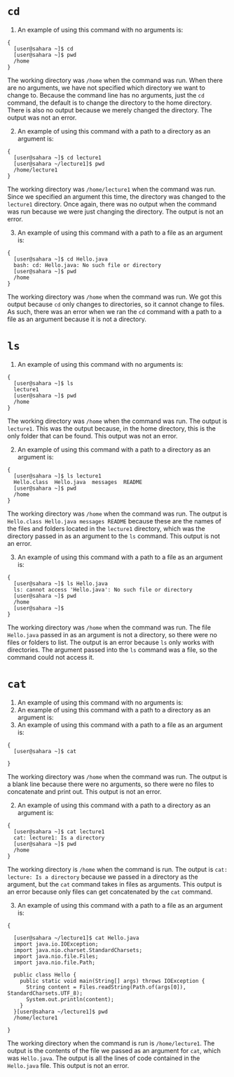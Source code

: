 # `cd`
1. An example of using this command with no arguments is:
```
{
  [user@sahara ~]$ cd
  [user@sahara ~]$ pwd
  /home
}
```
The working directory was `/home` when the command was run. 
When there are no arguments, we have not specified which directory we want to change to. Because the command line has no arguments, just the `cd` command, the default is to change the directory to the home directory. There is also no output because we merely changed the directory. The output was not an error.

2. An example of using this command with a path to a directory as an argument is:
```
{
  [user@sahara ~]$ cd lecture1
  [user@sahara ~/lecture1]$ pwd
  /home/lecture1
}
```
The working directory was `/home/lecture1` when the command was run. 
Since we specified an argument this time, the directory was changed to the `lecture1` directory. Once again, there was no output when the command was run because we were just changing the directory. The output is not an error.

3. An example of using this command with a path to a file as an argument is:
```
{
  [user@sahara ~]$ cd Hello.java
  bash: cd: Hello.java: No such file or directory
  [user@sahara ~]$ pwd
  /home
}
```
The working directory was `/home` when the command was run.
We got this output because `cd` only changes to directories, so it cannot change to files. As such, there was an error when we ran the `cd` command with a path to a file as an argument because it is not a directory. 

# `ls`
1. An example of using this command with no arguments is:
```
{
  [user@sahara ~]$ ls
  lecture1
  [user@sahara ~]$ pwd
  /home
}
```
The working directory was `/home` when the command was run. The output is `lecture1`. This was the output because, in the home directory, this is the only folder that can be found. This output was not an error.

2. An example of using this command with a path to a directory as an argument is:
```
{
  [user@sahara ~]$ ls lecture1
  Hello.class  Hello.java  messages  README
  [user@sahara ~]$ pwd
  /home
}
```
The working directory was `/home` when the command was run. The output is `Hello.class Hello.java messages README` because these are the names of the files and folders located in the `lecture1` directory, which was the directory passed in as an argument to the `ls` command. This output is not an error.

3. An example of using this command with a path to a file as an argument is:
```
{
  [user@sahara ~]$ ls Hello.java
  ls: cannot access 'Hello.java': No such file or directory
  [user@sahara ~]$ pwd
  /home
  [user@sahara ~]$ 
}
```
The working directory was `/home` when the command was run. The file `Hello.java` passed in as an argument is not a directory, so there were no files or folders to list. The output is an error because `ls` only works with directories. The argument passed into the `ls` command was a file, so the command could not access it. 

# `cat`
1. An example of using this command with no arguments is:
2. An example of using this command with a path to a directory as an argument is:
3. An example of using this command with a path to a file as an argument is:

```
{
  [user@sahara ~]$ cat
   
}
```
The working directory was `/home` when the command was run. The output is a blank line because there were no arguments, so there were no files to concatenate and print out. This output is not an error. 

2. An example of using this command with a path to a directory as an argument is:

```
{
  [user@sahara ~]$ cat lecture1
  cat: lecture1: Is a directory
  [user@sahara ~]$ pwd
  /home
}
```
The working directory is `/home` when the command is run. The output is `cat: lecture: Is a directory` because we passed in a directory as the argument, but the `cat` command takes in files as arguments. This output is an error because only files can get concatenated by the `cat` command.

3. An example of using this command with a path to a file as an argument is:

```
{

  [user@sahara ~/lecture1]$ cat Hello.java
  import java.io.IOException;
  import java.nio.charset.StandardCharsets;
  import java.nio.file.Files;
  import java.nio.file.Path;
  
  public class Hello {
    public static void main(String[] args) throws IOException {
      String content = Files.readString(Path.of(args[0]), StandardCharsets.UTF_8);    
      System.out.println(content);
    }
  }[user@sahara ~/lecture1]$ pwd
  /home/lecture1

}
```
The working directory when the command is run is `/home/lecture1`. The output is the contents of the file we passed as an argument for `cat`, which was `Hello.java`. The output is all the lines of code contained in the `Hello.java` file. This output is not an error. 
